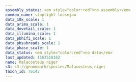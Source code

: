 ```yaml
---
assembly_status: <em style="color:red">no assembly</em>
common_name: stoplight loosejaw
data_10x_scale: 1
data_arima_scale: 1
data_dovetail_scale: 1
data_illumina_scale: 1
data_pbhifi_scale: 1
data_pbsubreads_scale: 1
data_phase_scale: 1
data_status: <em style="color:red">no data</em>
last_updated: 1563518162
name: Malacosteus niger
s3: s3://genomeark/species/Malacosteus_niger
taxon_id: 76143
---
```

